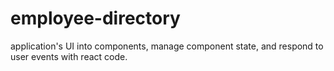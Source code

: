 # employee-directory
application's UI into components, manage component state, and respond to user events with react code.
